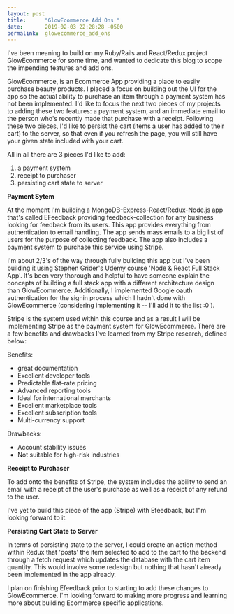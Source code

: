 ```yaml
---
layout: post
title:      "GlowEcommerce Add Ons "
date:       2019-02-03 22:28:28 -0500
permalink:  glowecommerce_add_ons
---
```



I've been meaning to build on my Ruby/Rails and React/Redux project GlowEcommerce for some time, and wanted to dedicate this blog to scope the impending features and add ons.  

GlowEcommerce, is an Ecommerce App providing a place to easily purchase beauty products. I placed a focus on building out the UI for the app so the actual ability to purchase an item through a payment system has not been implemented.  I'd like to focus the next two pieces of my projects to adding these two features: a payment system, and an immediate email to the person who's recently made that purchase with a receipt. Following these two pieces, I'd like to persist the cart (items a user has added to their cart) to the server, so that even if you refresh the page, you will still have your given state included with your cart. 

All in all there are 3 pieces I'd like to add: 

1. a payment system 
2. receipt to purchaser 
3. persisting cart state to server 

**Payment Sytem**

At the moment I'm building a MongoDB-Express-React/Redux-Node.js app that's called EFeedback providing  feedback-collection for any business looking for feedback from its users. This app provides everything from authentication to email handling.  The app sends mass emails to a big list of users for the purpose of collecting feedback. The app also includes a payment system to purchase this service using Stripe.

I'm about 2/3's of the way through fully building this app but I've been building it using Stephen Grider's Udemy course 'Node & React Full Stack App'.  It's been very thorough and helpful to have someone explain the concepts of building a full stack app with a different architecture design than GlowEcommerce. Additionally, I implemented Google oauth authentication for the signin process which I hadn't done with GlowEcommerce (considering implementing it -- I'll add it to the list :0 ).

Stripe is the system used within this course and as a result I will be implementing Stripe as the payment system for GlowEcommerce. There are a few benefits and drawbacks I've learned from my Stripe research, defined below: 

Benefits: 
*    great documentation 
* 	 Excellent developer tools
*    Predictable flat-rate pricing
*    Advanced reporting tools
*    Ideal for international merchants
*    Excellent marketplace tools
*    Excellent subscription tools
*    Multi-currency support
	 
Drawbacks: 
*   Account stability issues
*   Not suitable for high-risk industries
	

**Receipt to Purchaser**
	
To add onto the benefits of Stripe, the system includes the ability to send an email with a receipt of the user's purchase as well as a receipt of any refund to the user.    
	
I've yet to build this piece of the app (Stripe) with Efeedback, but I"m looking forward to it. 
	
**Persisting Cart State to Server**
	
In terms of persisting state to the server, I could create an action method within Redux that 'posts' the item selected to add to the cart to the backend through a fetch request which updates the database with the cart item quantity.  This would involve some redesign but nothing that hasn't already been implemented in the app already. 
	
I plan on finishing Efeedback prior to starting to add these changes to GlowEcommerce. I'm looking forward to making more progress and learning more about building Ecommerce specific applications. 
	
	
	
	
